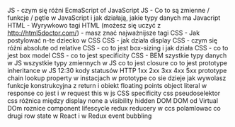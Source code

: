 JS - czym się różni EcmaScript of JavaScript
JS - Co to są zmienne / funkcje / pętle w JavaScript i jak działają, jakie typy danych ma Javacript
HTML - Wyrywkowo tagi HTML (możesz się uczyć z http://html5doctor.com/) - masz znać najważnijsze tagi 
CSS - Jak postylować n-te dziecko w CSS
CSS - jak działa display 
CSS - czym się różni absolute od relative
CSS - co to jest box-sizing i jak działa
CSS - co to jest box model
CSS - co to jest specificity
CSS - BEM
szystkie typy danych w JS
wszystkie typy zmiennych w JS
co to jest closure
co to jest prototype inheritance w JS
12:30
kody statusów HTTP 1xx 2xx 3xx 4xx 5xx
prototype chain lookup
property w instacjach w prototype
co sie dzieje jak wywolasz funkcje konstrukcyjna z return i obiekt
floating points
object literal
w response co jest i w request
this w js
CSS specificity
css pseudoselektor
css różnica między display none a visibility hidden
DOM
DOM od Virtual DOm roznice
component lifescycle
redux reducery
w ccs polamlowac co drugi row
state w React i w Redux
event bubbling

